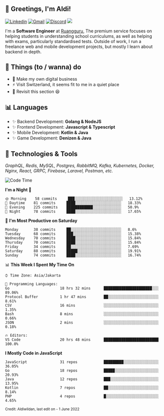 <!-- Greetings -->
## 👋 Greetings, I'm Aldi!

<!-- Social Media -->
[![Linkedin](https://img.shields.io/badge/-aldiwildan-blue?style=flat&logo=Linkedin&logoColor=white)](https://www.linkedin.com/in/aldiwildan/)
[![Gmail](https://img.shields.io/badge/-aldiwild77@gmail.com-c14438?style=flat&logo=Gmail&logoColor=white)](mailto:aldiwild77@gmail.com)
[![Discord](https://img.shields.io/badge/-Chroma-5663F7?style=flat&logo=Discord&logoColor=white)](https://discord.gg/BUxraQ8)
![](https://komarev.com/ghpvc/?username=aldiwildan77&label=Visitor&color=2bbc8a)

<!-- Introduction -->
I'm a **Software Engineer** at [Ruangguru](https://ruangguru.com), The premium service focuses on helping students in understanding school curriculums, as well as helping with exams, particularly standardised tests. Outside of work, I run a freelance web and mobile development projects, but mostly I learn about backend in depth.

## 📃 Things (to / wanna) do
- 🐝 Make my own digital business
- ⚡ Visit Switzerland, it seems fit to me in a quiet place
- 🌱 Revisit this section 😆

## 📊 Languages
- ✨ Backend Development: **Golang & NodeJS**
- ✨ Frontend Development: **Javascript & Typescript**
- ✨ Mobile Development: **Kotlin & Java**
- ✨ Game Development: **Denizen & Java**

## 🔧 Technologies & Tools
*GraphQL, Redis, MySQL, Postgres, RabbitMQ, Kafka, Kubernetes, Docker, Nginx, React, GRPC, Firebase, Laravel, Postman, etc.*

<!--START_SECTION:waka-->
![Code Time](http://img.shields.io/badge/Code%20Time-0%20secs-blue)

**I'm a Night 🦉** 

```text
🌞 Morning    58 commits     ███░░░░░░░░░░░░░░░░░░░░░░   13.12% 
🌆 Daytime    81 commits     ████░░░░░░░░░░░░░░░░░░░░░   18.33% 
🌃 Evening    225 commits    ████████████░░░░░░░░░░░░░   50.9% 
🌙 Night      78 commits     ████░░░░░░░░░░░░░░░░░░░░░   17.65%

```
📅 **I'm Most Productive on Saturday** 

```text
Monday       38 commits     ██░░░░░░░░░░░░░░░░░░░░░░░   8.6% 
Tuesday      68 commits     ███░░░░░░░░░░░░░░░░░░░░░░   15.38% 
Wednesday    70 commits     ████░░░░░░░░░░░░░░░░░░░░░   15.84% 
Thursday     70 commits     ████░░░░░░░░░░░░░░░░░░░░░   15.84% 
Friday       34 commits     ██░░░░░░░░░░░░░░░░░░░░░░░   7.69% 
Saturday     88 commits     █████░░░░░░░░░░░░░░░░░░░░   19.91% 
Sunday       74 commits     ████░░░░░░░░░░░░░░░░░░░░░   16.74%

```


📊 **This Week I Spent My Time On** 

```text
⌚︎ Time Zone: Asia/Jakarta

💬 Programming Languages: 
Go                       18 hrs 32 mins      ██████████████████████░░░   89.06% 
Protocol Buffer          1 hr 47 mins        ██░░░░░░░░░░░░░░░░░░░░░░░   8.61% 
CSV                      16 mins             ░░░░░░░░░░░░░░░░░░░░░░░░░   1.35% 
Bash                     8 mins              ░░░░░░░░░░░░░░░░░░░░░░░░░   0.66% 
JSON                     2 mins              ░░░░░░░░░░░░░░░░░░░░░░░░░   0.18%

🔥 Editors: 
VS Code                  20 hrs 48 mins      █████████████████████████   100.0%

```

**I Mostly Code in JavaScript** 

```text
JavaScript               31 repos            █████████░░░░░░░░░░░░░░░░   36.05% 
Go                       18 repos            █████░░░░░░░░░░░░░░░░░░░░   20.93% 
Java                     12 repos            ███░░░░░░░░░░░░░░░░░░░░░░   13.95% 
Kotlin                   7 repos             ██░░░░░░░░░░░░░░░░░░░░░░░   8.14% 
PHP                      4 repos             █░░░░░░░░░░░░░░░░░░░░░░░░   4.65%

```



<!--END_SECTION:waka-->

<sub>Credit: Aldiwildan, last edit on - 1 June 2022</sub>

